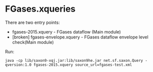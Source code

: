 FGases.xqueries
===============

There are two entry points:

 * fgases-2015.xquery - FGases dataflow (Main module)
 * [broken] fgases-envelope.xquery - FGases dataflow envelope level check(Main module)

Run:

    java -cp lib/saxon9-xqj.jar:lib/saxon9he.jar net.sf.saxon.Query -qversion:1.0 fgases-2015.xquery source_url=fgases-test.xml

